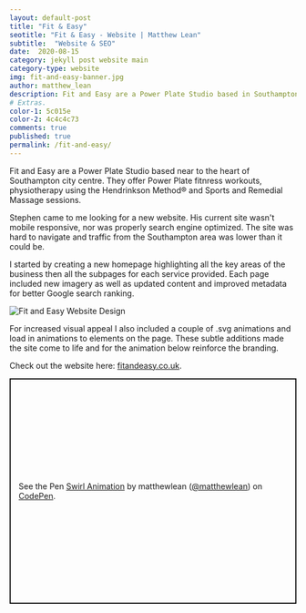 ```yaml
---
layout: default-post
title: "Fit & Easy"
seotitle: "Fit & Easy - Website | Matthew Lean"
subtitle:  "Website & SEO"
date:  2020-08-15
category: jekyll post website main
category-type: website
img: fit-and-easy-banner.jpg
author: matthew_lean
description: Fit and Easy are a Power Plate Studio based in Southampton. I built a them a responsive, mobile first website and optimized their metadata.   
# Extras.
color-1: 5c015e 
color-2: 4c4c4c73
comments: true
published: true
permalink: /fit-and-easy/
---
```


Fit and Easy are a Power Plate Studio based near to the heart of Southampton city centre. They offer Power Plate fitnress workouts, physiotherapy using the Hendrinkson Method® and Sports and Remedial Massage sessions. 

Stephen came to me looking for a new website. His current site wasn't mobile responsive, nor was properly search engine optimized. The site was hard to navigate and traffic from the Southampton area was lower than it could be.

I started by creating a new homepage highlighting all the key areas of the business then all the subpages for each service provided. Each page included new imagery as well as updated content and improved metadata for better Google search ranking.  

<div href="#" data-featherlight="{{ site.url }}/assets/site-post/fit-and-easy-homepage.jpg" class="img"><img alt="Fit and Easy Website Design" src="{{ site.url }}/assets/site-post/fit-and-easy-homepage.jpg"></div>

For increased visual appeal I also included a couple of .svg animations and load in animations to elements on the page. These subtle additions made the site come to life and for the animation below reinforce the branding.

Check out the website here: <a target="_blank" href="https://fitandeasy.co.uk/">fitandeasy.co.uk</a>. 

<p class="codepen" data-height="396" data-theme-id="dark" data-default-tab="result" data-user="matthewlean" data-slug-hash="GRojVBy" style="height: 396px; box-sizing: border-box; display: flex; align-items: center; justify-content: center; border: 2px solid; margin: 1em 0; padding: 1em;" data-pen-title="Swirl Animation">
  <span>See the Pen <a href="https://codepen.io/matthewlean/pen/GRojVBy">
  Swirl Animation</a> by matthewlean (<a href="https://codepen.io/matthewlean">@matthewlean</a>)
  on <a href="https://codepen.io">CodePen</a>.</span>
</p>
<script async src="https://static.codepen.io/assets/embed/ei.js"></script>





